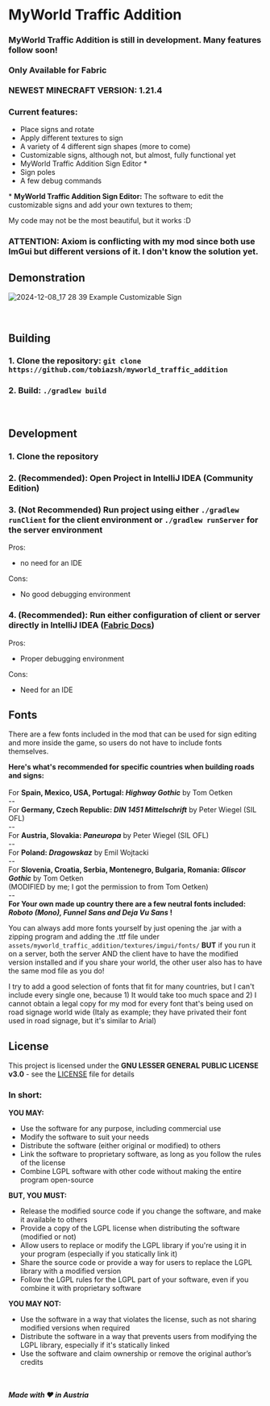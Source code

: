 # MyWorld Traffic Addition

### **MyWorld Traffic Addition is still in development. Many features follow soon! <br /> <br /> Only Available for Fabric**<br><br>NEWEST MINECRAFT VERSION: 1.21.4<br>

### **Current features:**
 - Place signs and rotate
 - Apply different textures to sign
 - A variety of 4 different sign shapes (more to come)
 - Customizable signs, although not, but almost, fully functional yet
 - MyWorld Traffic Addition Sign Editor *
 - Sign poles
 - A few debug commands

\* **MyWorld Traffic Addition Sign Editor:** The software to edit the customizable signs and add your own textures to them;

My code may not be the most beautiful, but it works :D

### ATTENTION: Axiom is conflicting with my mod since both use ImGui but different versions of it. I don't know the solution yet.

## Demonstration
![2024-12-08_17 28 39](https://github.com/user-attachments/assets/9c297936-fa8a-42ac-ac0e-db318fc98575) Example Customizable Sign

<br />

## Building
### 1. Clone the repository: `git clone https://github.com/tobiazsh/myworld_traffic_addition`
### 2. Build: `./gradlew build`

<br />

## Development
### 1. Clone the repository
### 2. (Recommended): Open Project in IntelliJ IDEA (Community Edition)
### 3. (Not Recommended) Run project using either `./gradlew runClient` for the client environment or `./gradlew runServer` for the server environment
Pros:
- no need for an IDE

Cons:
- No good debugging environment

### 4. (Recommended): Run either configuration of client or server directly in IntelliJ IDEA ([Fabric Docs](https://docs.fabricmc.net/develop/getting-started/launching-the-game#launch-profiles))
Pros:
- Proper debugging environment

Cons:
- Need for an IDE

## Fonts
There are a few fonts included in the mod that can be used for sign editing and more inside the game, so users do not have to include
fonts themselves.

**Here's what's recommended for specific countries when building roads and signs:**<br><br>
For **Spain, Mexico, USA, Portugal: *Highway Gothic*** by Tom Oetken<br>--<br>
For **Germany, Czech Republic: *DIN 1451 Mittelschrift*** by Peter Wiegel (SIL OFL)<br>--<br>
For **Austria, Slovakia: *Paneuropa*** by Peter Wiegel (SIL OFL)<br>--<br>
For **Poland: *Dragowskaz*** by Emil Wojtacki<br>--<br>
For **Slovenia, Croatia, Serbia, Montenegro, Bulgaria, Romania: *Gliscor Gothic*** by Tom Oetken<br>(MODIFIED by me; I got the permission to from Tom Oetken)<br>--<br>
**For Your own made up country there are a few neutral fonts included: *Roboto (Mono), Funnel Sans and Deja Vu Sans* !**

You can always add more fonts yourself by just opening the .jar with a zipping program and adding the .ttf file under `assets/myworld_traffic_addition/textures/imgui/fonts/` **BUT**
if you run it on a server, both the server AND the client have to have the modified version installed and if you share your world, the other user also has to have the same mod file as you do!

I try to add a good selection of fonts that fit for many countries, but I can't include every single one, because 1) It would take too much space and 2) I cannot obtain a legal copy for my
mod for every font that's being used on road signage world wide (Italy as example; they have privated their font used in road signage, but it's similar to Arial)

## License
This project is licensed under the **GNU LESSER GENERAL PUBLIC LICENSE v3.0** - see the [LICENSE](LICENSE) file for details

### In short:
**YOU MAY:**
- Use the software for any purpose, including commercial use
- Modify the software to suit your needs
- Distribute the software (either original or modified) to others
- Link the software to proprietary software, as long as you follow the rules of the license
- Combine LGPL software with other code without making the entire program open-source

**BUT, YOU MUST:**
- Release the modified source code if you change the software, and make it available to others
- Provide a copy of the LGPL license when distributing the software (modified or not)
- Allow users to replace or modify the LGPL library if you're using it in your program (especially if you statically link it)
- Share the source code or provide a way for users to replace the LGPL library with a modified version
- Follow the LGPL rules for the LGPL part of your software, even if you combine it with proprietary software

**YOU MAY NOT:**
- Use the software in a way that violates the license, such as not sharing modified versions when required
- Distribute the software in a way that prevents users from modifying the LGPL library, especially if it's statically linked
- Use the software and claim ownership or remove the original author’s credits

<br /><br />
***Made with ❤️ in Austria***
